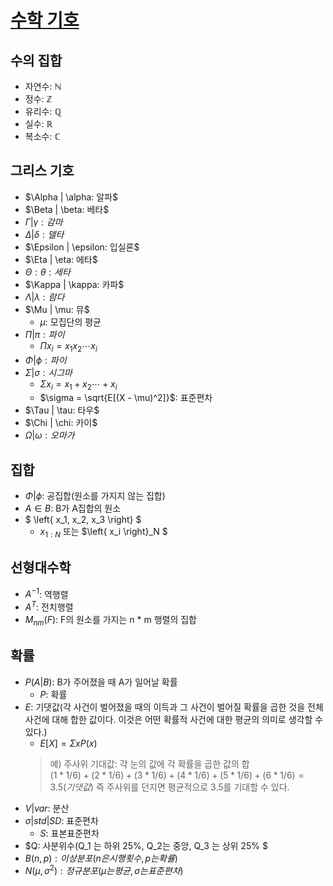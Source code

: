 # [수학 기호](https://librewiki.net/wiki/%EC%88%98%ED%95%99_%EA%B8%B0%ED%98%B8)
## 수의 집합
- 자연수: $\mathbb{N}$  
- 정수: $\mathbb{Z}$
- 유리수: $\mathbb{Q}$
- 실수: $\mathbb{R}$
- 복소수: $\mathbb{C}$
## 그리스 기호
- $\Alpha | \alpha: 알파$
- $\Beta | \beta: 베타$
- $\Gamma | \gamma: 감마$
- $\Delta | \delta: 델타$
- $\Epsilon | \epsilon: 입실론$
- $\Eta | \eta: 에타$
- $\Theta : \theta: 세타$
- $\Kappa | \kappa: 카파$
- $\Lambda | \lambda: 람다$
- $\Mu | \mu: 뮤$
  - $\mu$: 모집단의 평균
- $\Pi | \pi: 파이$
  - $\Pi{x_i} = x_1x_2 \cdots x_i$
- $\Phi | \phi: 파이$
- $\Sigma | \sigma: 시그마$
  - $\Sigma{x_i} = x_1+x_2 \cdots +x_i$
  - $\sigma = \sqrt{E[(X - \mu)^2]}$: 표준편차
- $\Tau | \tau: 타우$
- $\Chi | \chi: 카이$
- $\Omega | \omega: 오마가$
## 집합
- $\Phi | \phi$: 공집합(원소를 가지지 않는 집합)
- $A \in B$: B가 A집합의 원소
- $ \left\{ x_1, x_2, x_3 \right\} $
  - $x_{1:N}$ 또는 $\left\{ x_i \right\}_N $

## 선형대수학 
- $A^{-1}$: 역행렬
- $A^{T}$: 전치행렬
- $M_{nm}(F)$: F의 원소를 가지는 n * m 행렬의 집합


## 확률
- $P(A|B)$: B가 주어졌을 때 A가 일어날 확률 
  - $P$: 확률
- $E$: 기댓값(각 사건이 벌어졌을 때의 이득과 그 사건이 벌어질 확률을 곱한 것을 전체 사건에 대해 합한 값이다. 이것은 어떤 확률적 사건에 대한 평균의 의미로 생각할 수 있다.) 
  - $E[X] = \Sigma{xP(x)}$
  > 예) 주사위 기대값: 각 눈의 값에 각 확률을 곱한 값의 합  
  > $(1 * 1/6)+(2 * 1/6)+(3 * 1/6)+(4 * 1/6)+(5 * 1/6)+(6 * 1/6)=3.5(기댓값)$
  > 즉 주사위를 던지면 평균적으로 3.5를 기대할 수 있다.
- $V | var$: 분산
- $\sigma | std | SD$: 표준편차  
  - $S$: 표본표준편차
- $Q: 사분위수(Q_1 는 하위 25\%, Q_2는 중앙, Q_3 는 상위 25\% $
- $B(n,p): 이상분포(n은 시행횟수, p는 확률)$
- $N(\mu, \sigma^2): 정규분포(\mu 는 평균, \sigma 는 표준편차 )$